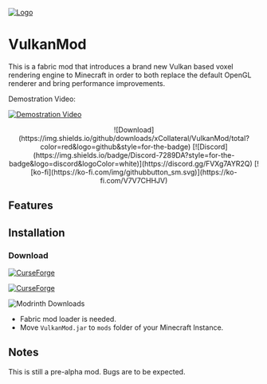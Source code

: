 [![Logo](https://media.discordapp.net/attachments/963349566839738369/969920960373334076/Vlogo.png?width=300&height=300)](#)

# VulkanMod

This is a fabric mod that introduces a brand new Vulkan based voxel rendering engine to Minecraft in order to both replace the default OpenGL renderer and bring performance improvements.

Demostration Video:

[![Demostration Video](http://img.youtube.com/vi/sbr7UxcAmOE/0.jpg)](https://youtu.be/sbr7UxcAmOE)

<div align='center'>
![Download](https://img.shields.io/github/downloads/xCollateral/VulkanMod/total?color=red&logo=github&style=for-the-badge)  [![Discord](https://img.shields.io/badge/Discord-7289DA?style=for-the-badge&logo=discord&logoColor=white)](https://discord.gg/FVXg7AYR2Q)    [![ko-fi](https://ko-fi.com/img/githubbutton_sm.svg)](https://ko-fi.com/V7V7CHHJV)
</div>

## Features


## Installation

### Download
[![CurseForge](https://cf.way2muchnoise.eu/title/635429_Get_Mod.svg?badge_style=flat)](https://www.curseforge.com/minecraft/mc-mods/vulkanmod)

[![CurseForge](https://cf.way2muchnoise.eu/full_635429_downloads.svg?badge_style=flat)](https://www.curseforge.com/minecraft/mc-mods/vulkanmod)

![Modrinth Downloads](https://img.shields.io/modrinth/dt/JYQhtZtO?style=flat-square&label=Modrinth%20Download)



- Fabric mod loader is needed.
- Move `VulkanMod.jar` to `mods` folder of your Minecraft Instance.


## Notes
This is still a pre-alpha mod. Bugs are to be expected.
